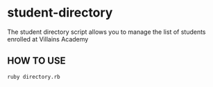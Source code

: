 # student-directory

The student directory script allows you to manage the list of students enrolled at Villains Academy

## HOW TO USE ##
```shell
ruby directory.rb
```
